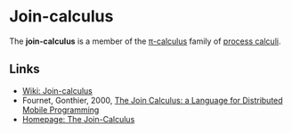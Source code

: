 # Join-calculus
The **join-calculus** is a member of the [π-calculus](π-calculus.md) family of [process calculi](process-calculus.md).

## Links
- [Wiki: Join-calculus](https://en.wikipedia.org/wiki/Join-calculus)
- Fournet, Gonthier, 2000, [The Join Calculus: a Language for Distributed Mobile Programming](https://www.microsoft.com/en-us/research/wp-content/uploads/2017/01/join-tutorial.pdf)
- [Homepage: The Join-Calculus](http://moscova.inria.fr/join/index.shtml)
